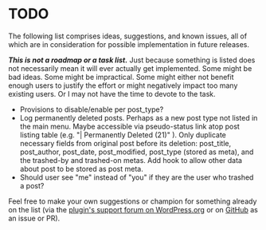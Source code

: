 # TODO

The following list comprises ideas, suggestions, and known issues, all of which are in consideration for possible implementation in future releases.

***This is not a roadmap or a task list.*** Just because something is listed does not necessarily mean it will ever actually get implemented. Some might be bad ideas. Some might be impractical. Some might either not benefit enough users to justify the effort or might negatively impact too many existing users. Or I may not have the time to devote to the task.

* Provisions to disable/enable per post_type?
* Log permanently deleted posts. Perhaps as a new post type not listed in the main menu. Maybe accessible via pseudo-status link atop post listing table (e.g. "| Permanently Deleted (21)" ). Only duplicate necessary fields from original post before its deletion: post_title, post_author, post_date, post_modified, post_type (stored as meta), and the trashed-by and trashed-on metas. Add hook to allow other data about post to be stored as post meta.
* Should user see "me" instead of "you" if they are the user who trashed a post?

Feel free to make your own suggestions or champion for something already on the list (via the [plugin's support forum on WordPress.org](https://wordpress.org/support/plugin/trashed-by/) or on [GitHub](https://github.com/coffee2code/trashed-by/) as an issue or PR).
 